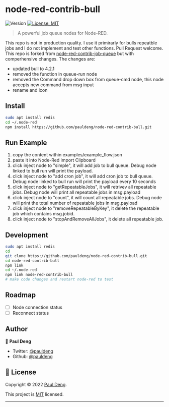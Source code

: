 # node-red-contrib-bull

![Version](https://img.shields.io/badge/version-0.0.1-blue.svg?cacheSeconds=2592000)
[![License: MIT](https://img.shields.io/badge/License-MIT-yellow.svg)](https://github.com/pauldeng/node-red-contrib-bull/blob/master/LICENSE)

> A powerful job queue nodes for Node-RED.

This repo is not in production quality. I use it primirarly for bulls repeatble jobs and I do not implement and test other functions. Pull Request welcome.  
This repo is forked from [node-red-contrib-job-queue](https://github.com/cuongquay/node-red-contrib-job-queue) but with comperhensive changes. The changes are:

- updated bull to 4.2.1
- removed the function in queue-run node
- removed the Command drop down box from queue-cmd node, this node accepts new command from msg input
- rename and icon

## Install

```sh
sudo apt install redis
cd ~/.node-red
npm install https://github.com/pauldeng/node-red-contrib-bull.git
```

## Run Example

1. copy the content within examples/example_flow.json
2. paste it into Node-Red import Clipboard
3. click inject node to "simple", it will add job to bull queue. Debug node linked to bull run will print the payload.
4. click inject node to "add cron job", it will add cron job to bull queue. Debug node linked to bull run will print the payload every 10 seconds
5. click inject node to "getRepeatableJobs", it will retrivev all repeatable jobs. Debug node will print all repeatable jobs in msg.payload
6. click inject node to "count", it will count all repeatable jobs. Debug node will print the total number of repeatable jobs in msg.payload
7. click inject node to "removeRepeatableByKey", it delete the repeatable job which contains msg.jobid.
8. click inject node to "stopAndRemoveAllJobs", it delete all repeatable job.

## Development

```sh
sudo apt install redis
cd
git clone https://github.com/pauldeng/node-red-contrib-bull.git
cd node-red-contrib-bull
npm link
cd ~/.node-red
npm link node-red-contrib-bull
# make code changes and restart node-red to test
```

## Roadmap

- [ ] Node connection status
- [ ] Reconnect status

## Author

👤 **Paul Deng**

- Twitter: [@pauldeng](https://twitter.com/pauldeng)
- Github: [@pauldeng](https://github.com/pauldeng)

## 📝 License

Copyright © 2022 [Paul Deng](https://github.com/pauldeng).

This project is [MIT](https://github.com/pauldeng/node-red-contrib-bull/blob/master/LICENSE) licensed.

---

